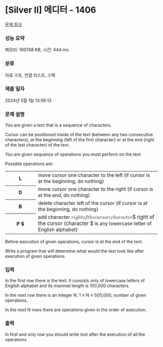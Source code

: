 # [Silver II] 에디터 - 1406 

[문제 링크](https://www.acmicpc.net/problem/1406) 

### 성능 요약

메모리: 180748 KB, 시간: 444 ms

### 분류

자료 구조, 연결 리스트, 스택

### 제출 일자

2024년 5월 1일 13:56:13

### 문제 설명

<p>You are given a text that is a sequence of characters.</p>

<p>Cursor can be positioned inside of the text (between any two consecutive characters), at the beginning (left of the first character) or at the end (right of the last character) of the text.</p>

<p>You are given sequence of operations you must perform on the text. </p>

<p>Possible operations are: </p>

<table class="table table-bordered" style="width:100%">
	<tbody>
		<tr>
			<th style="width:20%">L</th>
			<td style="width:80%">move cursor one character to the left (if cursor is at the beginning, do nothing)</td>
		</tr>
		<tr>
			<th>D</th>
			<td>move cursor one character to the right (if cursor is at the end, do nothing)</td>
		</tr>
		<tr>
			<th>B</th>
			<td>delete character left of the cursor (if cursor is at the beginning, do nothing)</td>
		</tr>
		<tr>
			<th>P $</th>
			<td>add character <mjx-container class="MathJax" jax="CHTML" style="font-size: 104.6%; position: relative;"><mjx-math class="MJX-TEX" aria-hidden="true"><mjx-mi class="mjx-i"><mjx-c class="mjx-c1D45F TEX-I"></mjx-c></mjx-mi><mjx-mi class="mjx-i"><mjx-c class="mjx-c1D456 TEX-I"></mjx-c></mjx-mi><mjx-mi class="mjx-i"><mjx-c class="mjx-c1D454 TEX-I"></mjx-c></mjx-mi><mjx-mi class="mjx-i"><mjx-c class="mjx-c210E TEX-I"></mjx-c></mjx-mi><mjx-mi class="mjx-i"><mjx-c class="mjx-c1D461 TEX-I"></mjx-c></mjx-mi><mjx-mi class="mjx-i"><mjx-c class="mjx-c1D45C TEX-I"></mjx-c></mjx-mi><mjx-mi class="mjx-i"><mjx-c class="mjx-c1D453 TEX-I"></mjx-c></mjx-mi><mjx-mi class="mjx-i"><mjx-c class="mjx-c1D461 TEX-I"></mjx-c></mjx-mi><mjx-mi class="mjx-i"><mjx-c class="mjx-c210E TEX-I"></mjx-c></mjx-mi><mjx-mi class="mjx-i"><mjx-c class="mjx-c1D452 TEX-I"></mjx-c></mjx-mi><mjx-mi class="mjx-i"><mjx-c class="mjx-c1D450 TEX-I"></mjx-c></mjx-mi><mjx-mi class="mjx-i"><mjx-c class="mjx-c1D462 TEX-I"></mjx-c></mjx-mi><mjx-mi class="mjx-i"><mjx-c class="mjx-c1D45F TEX-I"></mjx-c></mjx-mi><mjx-mi class="mjx-i"><mjx-c class="mjx-c1D460 TEX-I"></mjx-c></mjx-mi><mjx-mi class="mjx-i"><mjx-c class="mjx-c1D45C TEX-I"></mjx-c></mjx-mi><mjx-mi class="mjx-i"><mjx-c class="mjx-c1D45F TEX-I"></mjx-c></mjx-mi><mjx-mo class="mjx-n"><mjx-c class="mjx-c28"></mjx-c></mjx-mo><mjx-mi class="mjx-i"><mjx-c class="mjx-c1D450 TEX-I"></mjx-c></mjx-mi><mjx-mi class="mjx-i"><mjx-c class="mjx-c210E TEX-I"></mjx-c></mjx-mi><mjx-mi class="mjx-i"><mjx-c class="mjx-c1D44E TEX-I"></mjx-c></mjx-mi><mjx-mi class="mjx-i"><mjx-c class="mjx-c1D45F TEX-I"></mjx-c></mjx-mi><mjx-mi class="mjx-i"><mjx-c class="mjx-c1D44E TEX-I"></mjx-c></mjx-mi><mjx-mi class="mjx-i"><mjx-c class="mjx-c1D450 TEX-I"></mjx-c></mjx-mi><mjx-mi class="mjx-i"><mjx-c class="mjx-c1D461 TEX-I"></mjx-c></mjx-mi><mjx-mi class="mjx-i"><mjx-c class="mjx-c1D452 TEX-I"></mjx-c></mjx-mi><mjx-mi class="mjx-i"><mjx-c class="mjx-c1D45F TEX-I"></mjx-c></mjx-mi></mjx-math><mjx-assistive-mml unselectable="on" display="inline"><math xmlns="http://www.w3.org/1998/Math/MathML"><mi>r</mi><mi>i</mi><mi>g</mi><mi>h</mi><mi>t</mi><mi>o</mi><mi>f</mi><mi>t</mi><mi>h</mi><mi>e</mi><mi>c</mi><mi>u</mi><mi>r</mi><mi>s</mi><mi>o</mi><mi>r</mi><mo stretchy="false">(</mo><mi>c</mi><mi>h</mi><mi>a</mi><mi>r</mi><mi>a</mi><mi>c</mi><mi>t</mi><mi>e</mi><mi>r</mi></math></mjx-assistive-mml><span aria-hidden="true" class="no-mathjax mjx-copytext">$ right of the cursor (character $</span></mjx-container> is any lowercase letter of English alphabet)</td>
		</tr>
	</tbody>
</table>

<p>Before execution of given operations, cursor is at the end of the text. </p>

<p>Write a program that will determine what would the text look like after execution of given operations. </p>

### 입력 

 <p>In the first row there is the text. It consists only of lowercase letters of English alphabet and its maximal length is 100,000 characters.</p>

<p>In the next row there is an integer N, 1 ≤ N ≤ 500,000, number of given operations. </p>

<p>In the next N rows there are operations given in the order of execution. </p>

### 출력 

 <p>In first and only row you should write text after the execution of all the operations. </p>


